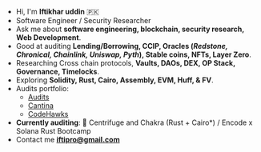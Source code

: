 - Hi, I'm **Iftikhar uddin** 🇵🇰
- Software Engineer / Security Researcher
- Ask me about **software engineering, blockchain, security research, Web Development**.
- Good at auditing **Lending/Borrowing, CCIP, Oracles (_Redstone, Chronical, Chainlink, Uniswap, Pyth_), Stable coins, NFTs, Layer Zero**.
- Researching Cross chain protocols, **Vaults, DAOs, DEX, OP Stack, Governance, Timelocks**.
- Exploring **Solidity, Rust, Cairo, Assembly, EVM, Huff, & FV**.
- Audits portfolio:
  - [Audits](https://github.com/iftikharuddin/audit-reports)
  - [Cantina](https://cantina.xyz/u/0xTheBlackPanther)
  - [CodeHawks](https://www.codehawks.com/profile/clnca1ftl0000lf08bfytq099)
- **Currently auditing**: 🔴 Centrifuge and Chakra (Rust + Cairo*) / Encode x Solana Rust Bootcamp
- Contact me **iftipro@gmail.com**





